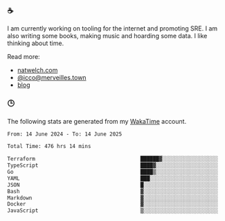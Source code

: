 ### ☕

I am currently working on tooling for the internet and promoting SRE. I am also writing some books, making music and hoarding some data. I like thinking about time.

Read more:

 - [natwelch.com](https://natwelch.com)
 - [@icco@merveilles.town](https://merveilles.town/@icco)
 - [blog](https://writing.natwelch.com)

### 🕒

The following stats are generated from my [WakaTime](https://wakatime.com/@icco) account.

<!--START_SECTION:waka-->

```txt
From: 14 June 2024 - To: 14 June 2025

Total Time: 476 hrs 14 mins

Terraform                                  ██████▓░░░░░░░░░░░░░░░░░░   26.28 %
TypeScript                                 ████▓░░░░░░░░░░░░░░░░░░░░   18.57 %
Go                                         ████▒░░░░░░░░░░░░░░░░░░░░   17.24 %
YAML                                       ███░░░░░░░░░░░░░░░░░░░░░░   11.39 %
JSON                                       █░░░░░░░░░░░░░░░░░░░░░░░░   04.16 %
Bash                                       ▓░░░░░░░░░░░░░░░░░░░░░░░░   03.09 %
Markdown                                   ▓░░░░░░░░░░░░░░░░░░░░░░░░   02.82 %
Docker                                     ▓░░░░░░░░░░░░░░░░░░░░░░░░   02.62 %
JavaScript                                 ▒░░░░░░░░░░░░░░░░░░░░░░░░   01.85 %
```

<!--END_SECTION:waka-->
